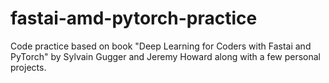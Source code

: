 # fastai-amd-pytorch-practice
Code practice based on book "Deep Learning for Coders with Fastai and PyTorch" by Sylvain Gugger and Jeremy Howard along with a few personal projects.
